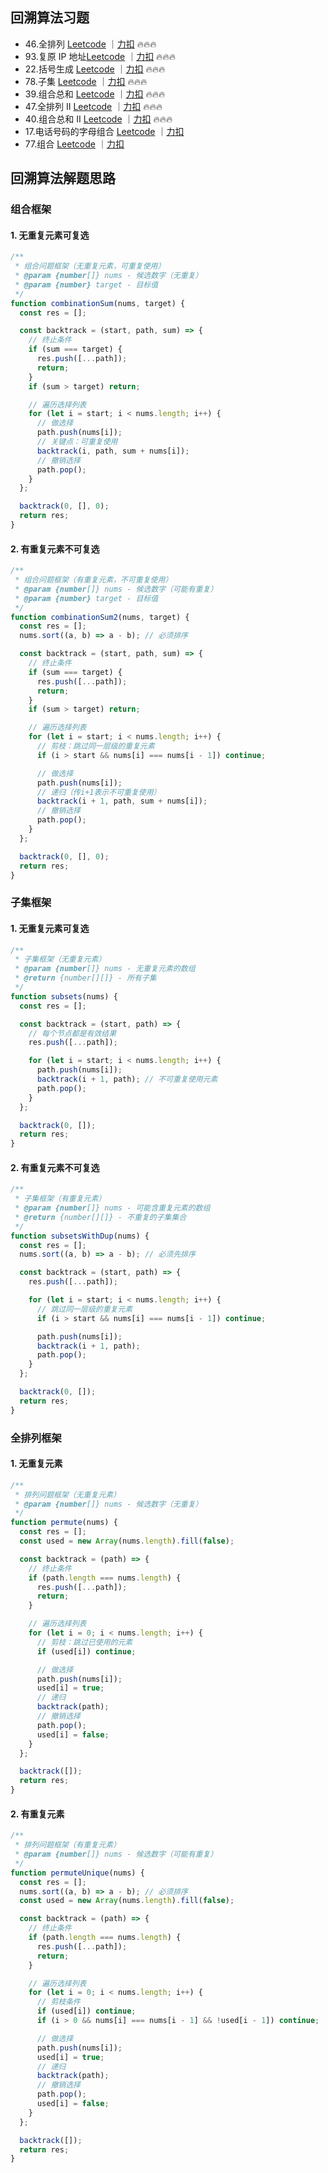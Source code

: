 ## 回溯算法习题

- 46.全排列 [Leetcode](https://leetcode.com/problems/permutations/) ｜[力扣](https://leetcode.cn/problems/permutations/description/) 🔥🔥🔥
- 93.复原 IP 地址[Leetcode](https://leetcode.com/problems/restore-ip-addresses/) ｜[力扣](https://leetcode.cn/problems/restore-ip-addresses/description/) 🔥🔥🔥
- 22.括号生成 [Leetcode](https://leetcode.com/problems/generate-parentheses/description/) ｜[力扣](https://leetcode.cn/problems/generate-parentheses/description/) 🔥🔥🔥
- 78.子集 [Leetcode](https://leetcode.com/problems/subsets/) ｜[力扣](https://leetcode.cn/problems/subsets/description/) 🔥🔥🔥
- 39.组合总和 [Leetcode](https://leetcode.com/problems/combination-sum/description/) ｜[力扣](https://leetcode.cn/problems/combination-sum/description/) 🔥🔥🔥
- 47.全排列 II [Leetcode](https://leetcode.com/problems/permutations-ii/description/) ｜[力扣](https://leetcode.cn/problems/permutations-ii/description/) 🔥🔥🔥
- 40.组合总和 II [Leetcode](https://leetcode.com/problems/combination-sum-ii/) ｜[力扣](https://leetcode.cn/problems/combination-sum-ii/description/) 🔥🔥🔥
- 17.电话号码的字母组合 [Leetcode](https://leetcode.com/problems/letter-combinations-of-a-phone-number/description/) ｜[力扣](https://leetcode.cn/problems/letter-combinations-of-a-phone-number/description/)
- 77.组合 [Leetcode](https://leetcode.com/problems/combinations/description/) ｜[力扣](https://leetcode.cn/problems/combinations/description/)

## 回溯算法解题思路

### 组合框架

#### 1. 无重复元素可复选

```js
/**
 * 组合问题框架（无重复元素，可重复使用）
 * @param {number[]} nums - 候选数字（无重复）
 * @param {number} target - 目标值
 */
function combinationSum(nums, target) {
  const res = [];

  const backtrack = (start, path, sum) => {
    // 终止条件
    if (sum === target) {
      res.push([...path]);
      return;
    }
    if (sum > target) return;

    // 遍历选择列表
    for (let i = start; i < nums.length; i++) {
      // 做选择
      path.push(nums[i]);
      // 关键点：可重复使用
      backtrack(i, path, sum + nums[i]);
      // 撤销选择
      path.pop();
    }
  };

  backtrack(0, [], 0);
  return res;
}
```

#### 2. 有重复元素不可复选

```js
/**
 * 组合问题框架（有重复元素，不可重复使用）
 * @param {number[]} nums - 候选数字（可能有重复）
 * @param {number} target - 目标值
 */
function combinationSum2(nums, target) {
  const res = [];
  nums.sort((a, b) => a - b); // 必须排序

  const backtrack = (start, path, sum) => {
    // 终止条件
    if (sum === target) {
      res.push([...path]);
      return;
    }
    if (sum > target) return;

    // 遍历选择列表
    for (let i = start; i < nums.length; i++) {
      // 剪枝：跳过同一层级的重复元素
      if (i > start && nums[i] === nums[i - 1]) continue;

      // 做选择
      path.push(nums[i]);
      // 递归（传i+1表示不可重复使用）
      backtrack(i + 1, path, sum + nums[i]);
      // 撤销选择
      path.pop();
    }
  };

  backtrack(0, [], 0);
  return res;
}
```

### 子集框架

#### 1. 无重复元素可复选

```js
/**
 * 子集框架（无重复元素）
 * @param {number[]} nums - 无重复元素的数组
 * @return {number[][]} - 所有子集
 */
function subsets(nums) {
  const res = [];

  const backtrack = (start, path) => {
    // 每个节点都是有效结果
    res.push([...path]);

    for (let i = start; i < nums.length; i++) {
      path.push(nums[i]);
      backtrack(i + 1, path); // 不可重复使用元素
      path.pop();
    }
  };

  backtrack(0, []);
  return res;
}
```

#### 2. 有重复元素不可复选

```js
/**
 * 子集框架（有重复元素）
 * @param {number[]} nums - 可能含重复元素的数组
 * @return {number[][]} - 不重复的子集集合
 */
function subsetsWithDup(nums) {
  const res = [];
  nums.sort((a, b) => a - b); // 必须先排序

  const backtrack = (start, path) => {
    res.push([...path]);

    for (let i = start; i < nums.length; i++) {
      // 跳过同一层级的重复元素
      if (i > start && nums[i] === nums[i - 1]) continue;

      path.push(nums[i]);
      backtrack(i + 1, path);
      path.pop();
    }
  };

  backtrack(0, []);
  return res;
}
```

### 全排列框架

#### 1. 无重复元素

```js
/**
 * 排列问题框架（无重复元素）
 * @param {number[]} nums - 候选数字（无重复）
 */
function permute(nums) {
  const res = [];
  const used = new Array(nums.length).fill(false);

  const backtrack = (path) => {
    // 终止条件
    if (path.length === nums.length) {
      res.push([...path]);
      return;
    }

    // 遍历选择列表
    for (let i = 0; i < nums.length; i++) {
      // 剪枝：跳过已使用的元素
      if (used[i]) continue;

      // 做选择
      path.push(nums[i]);
      used[i] = true;
      // 递归
      backtrack(path);
      // 撤销选择
      path.pop();
      used[i] = false;
    }
  };

  backtrack([]);
  return res;
}
```

#### 2. 有重复元素

```js
/**
 * 排列问题框架（有重复元素）
 * @param {number[]} nums - 候选数字（可能有重复）
 */
function permuteUnique(nums) {
  const res = [];
  nums.sort((a, b) => a - b); // 必须排序
  const used = new Array(nums.length).fill(false);

  const backtrack = (path) => {
    // 终止条件
    if (path.length === nums.length) {
      res.push([...path]);
      return;
    }

    // 遍历选择列表
    for (let i = 0; i < nums.length; i++) {
      // 剪枝条件
      if (used[i]) continue;
      if (i > 0 && nums[i] === nums[i - 1] && !used[i - 1]) continue;

      // 做选择
      path.push(nums[i]);
      used[i] = true;
      // 递归
      backtrack(path);
      // 撤销选择
      path.pop();
      used[i] = false;
    }
  };

  backtrack([]);
  return res;
}
```
